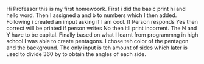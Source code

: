 Hi Professor this is my first homewoork.
First i did the basic print hi and hello word.
Then I assigned a and b to numbers which I then added.
Following i created an imput asking if I am cool. If Person responds Yes then correct will be printed if person writes No then itll print incorrent. The N and Y have to be capital.
Finally based on what I learnt from programmng in high school I was able to create pentagons. I chose teh color of the pentagon and the background. The only input is teh amount of sides which later is used to divide 360 by to obtain the angles of each side. 
